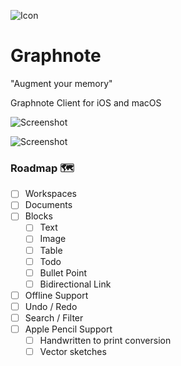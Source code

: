 
![Icon](https://raw.githubusercontent.com/graphnote-io/graphnote/master/Resources/graphnote_icon_128.png)

# Graphnote

"Augment your memory"

Graphnote Client for iOS and macOS

![Screenshot](https://raw.githubusercontent.com/graphnote-io/graphnote/master/Resources/graphnote_screenshot_dark.png)

![Screenshot](https://raw.githubusercontent.com/graphnote-io/graphnote/master/Resources/graphnote_screenshot_light.png)


### Roadmap 🗺️

- [ ] Workspaces
- [ ] Documents
- [ ] Blocks
  - [ ] Text
  - [ ] Image
  - [ ] Table
  - [ ] Todo
  - [ ] Bullet Point
  - [ ] Bidirectional Link
- [ ] Offline Support
- [ ] Undo / Redo
- [ ] Search / Filter
- [ ] Apple Pencil Support
  - [ ] Handwritten to print conversion
  - [ ] Vector sketches
